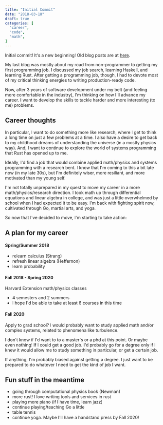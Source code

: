```yaml
---
title: "Initial Commit"
date: "2018-03-18"
draft: true
categories: [
  "career",
  "code",
  "math",
]
---
```


Initial commit! It's a new beginning! Old blog posts are at [here](http://oldblog.hwc.io).

My last blog was mostly about my road from non-programmer to getting my first programming job. I discussed my job search, learning Haskell, and learning Rust. After getting a programming job, though, I had to devote most of my critical thinking energies to writing production-ready code.

Now, after 3 years of software development under my belt (and feeling more comfortable in the industry), I'm thinking on how I'll advance my career. I want to develop the skills to tackle harder and more interesting (to me) problems.

## Career thoughts

In particular, I want to do something more like research, where I get to think a long time on just a few problems at a time. I also have a desire to get back to my childhood dreams of understanding the universe (in a mostly physics way). And, I want to continue to explore the world of systems programming that Rust has opened up to me.

Ideally, I'd find a job that would combine applied math/physics and systems programming with a research bent. I know that I'm coming to this a bit late now (in my late 30s), but I'm definitely wiser, more resiliant, and more motivated than my young self.

I'm not totally unprepared in my quest to move my career in a more math/physics/research direction. I took math up through differential equations and linear algebra in college, and was just a little overwhelmed by school when I had expected it to be easy. I'm back with fighting spirit now, cultivated through Go, martial arts, and yoga.

So now that I've decided to move, I'm starting to take action:

## A plan for my career

#### Spring/Summer 2018
- relearn calculus (Strang)
- refresh linear algebra (Heffernon)
- learn probability

#### Fall 2018 - Spring 2020
Harvard Extension math/physics classes
  - 4 semesters and 2 summers
  - I hope I'd be able to take at least 6 courses in this time

#### Fall 2020

Apply to grad school? I would probably want to study applied math and/or complex systems, related to phenomena like turbulence.

I don't know if I'd want to to a master's or a phd at this point. Or maybe even nothing! If I could get a good job. I'd probably go for a degree only if I knew it would allow me to study something in particular, or get a certain job.

If anything, I'm probably biased against getting a degree. I just want to be prepared to do whatever I need to get the kind of job I want.

## Fun stuff in the meantime

- going through computational physics book (Newman)
- more rust! I love writing tools and services in rust
- playing more piano (if I have time, learn jazz)
- continue playing/teaching Go a little
- table tennis
- continue yoga. Maybe I'll have a handstand press by Fall 2020!
